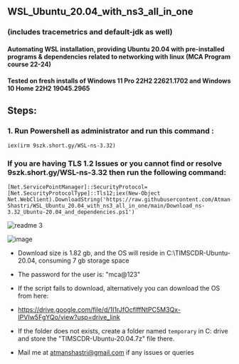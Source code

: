  ## WSL_Ubuntu_20.04_with_ns3_all_in_one 
 ### (includes tracemetrics and default-jdk as well) ###
#### Automating WSL installation, providing Ubuntu 20.04 with pre-installed programs & dependencies related to networking with linux (MCA Program course 22-24) ####
#### Tested on fresh installs of Windows 11 Pro 22H2 22621.1702 and Windows 10 Home 22H2 19045.2965 ####
## Steps: ##
 
### 1. Run Powershell as administrator and run this command : ###

    iex(irm 9szk.short.gy/WSL-ns-3.32)

### If you are having TLS 1.2 Issues or you cannot find or resolve 9szk.short.gy/WSL-ns-3.32 then run the following command: ###

    [Net.ServicePointManager]::SecurityProtocol=[Net.SecurityProtocolType]::Tls12;iex(New-Object Net.WebClient).DownloadString('https://raw.githubusercontent.com/Atman-Shastri/WSL_Ubuntu_20.04_with_ns3_all_in_one/main/Download_ns-3.32_Ubuntu-20.04_and_dependencies.ps1')

![readme 3](https://github.com/Atman-Shastri/WSL_Ubuntu_20.04_with_ns3_all_in_one/assets/126988436/2ec9593a-c447-43b1-92a6-1ac1336b0c5a)
                         
![image](https://github.com/Atman-Shastri/WSL_Ubuntu_20.04_with_ns3_all_in_one/assets/126988436/0d151781-ece6-4aa4-8524-ff23e988ea9e)



              
- Download size is 1.82 gb, and the OS will reside in C:\TIMSCDR-Ubuntu-20.04, consuming 7 gb storage space
- The password for the user is: "mca@123"

- If the script fails to download, alternatively you can download the OS from here:
- https://drive.google.com/file/d/1I1rJfOcfIffNtPC5M3Qx-IPVIw5FgYQo/view?usp=drive_link
- If the folder does not exists, create a folder named `temporary` in C: drive and store the "TIMSCDR-Ubuntu-20.04.7z" file there.    
- Mail me at atmanshastri@gmail.com if any issues or queries
